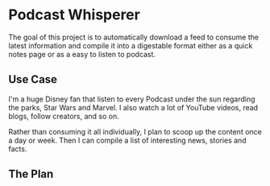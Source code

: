 # Podcast Whisperer

The goal of this project is to automatically download a feed to consume the latest information and compile it into a digestable format either as a quick notes page or as a easy to listen to podcast.

## Use Case

I'm a huge Disney fan that listen to every Podcast under the sun regarding the parks, Star Wars and Marvel.  I also watch a lot of YouTube videos, read blogs, follow creators, and so on.  

Rather than consuming it all individually, I plan to scoop up the content once a day or week.  Then I can compile a list of interesting news, stories and facts.

## The Plan

